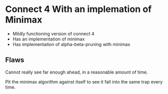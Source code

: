 # Connect 4 With an implemation of Minimax

* Mildly functioning version of connect 4
* Has an implementation of minimax
* Has implementation of alpha-beta-pruning with minimax

## Flaws

 Cannot really see far enough ahead, in a reasonable amount of time.

Pit the minimax algorithm against itself to see it fall into the same trap every time.
